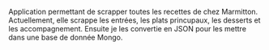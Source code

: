Application permettant de scrapper toutes les recettes de chez Marmitton.
Actuellement, elle scrappe les entrées, les plats princupaux, les desserts et les accompagnement. Ensuite je les convertie en JSON pour les mettre dans une base de donnée Mongo.
